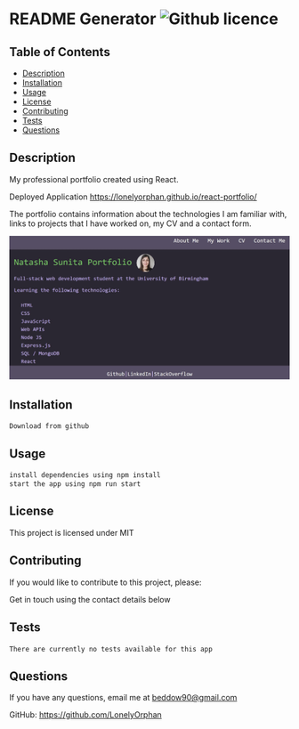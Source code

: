 # README Generator ![Github licence](https://img.shields.io/badge/MIT-License-orange)

## Table of Contents

- [Description](#description)
- [Installation](#installation)
- [Usage](#usage)
- [License](#license)
- [Contributing](#contributing)
- [Tests](#tests)
- [Questions](#questions)

## Description

My professional portfolio created using React.

Deployed Application https://lonelyorphan.github.io/react-portfolio/

The portfolio contains information about the technologies I am familiar with, links to projects that I have worked on, my CV and a contact form.

![Screenshot](assets/reactportfolioscreenshot.jpg)

## Installation

```
Download from github
```

## Usage

```
install dependencies using npm install
start the app using npm run start
```

## License

This project is licensed under MIT

## Contributing

If you would like to contribute to this project, please:

Get in touch using the contact details below

## Tests

```
There are currently no tests available for this app
```

## Questions

If you have any questions, email me at beddow90@gmail.com

GitHub: https://github.com/LonelyOrphan
